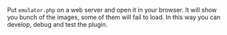 Put `emulator.php` on a web server and open it in your browser.
It will show you bunch of the images, some of them will fail to load.
In this way you can develop, debug and test the plugin.